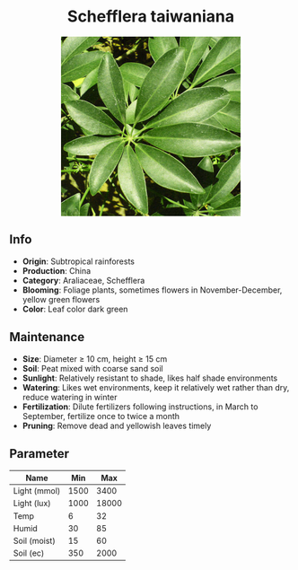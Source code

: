 <h1 align='center'>Schefflera taiwaniana</h1>
<p align="center">
    <img 
        align='center'
        width='320'
        src="../images/schefflera taiwaniana.png" 
        alt='Schefflera taiwaniana' />
</p>

## Info

 - **Origin**: Subtropical rainforests
 - **Production**: China
 - **Category**: Araliaceae, Schefflera
 - **Blooming**: Foliage plants, sometimes flowers in November-December, yellow green flowers
 - **Color**: Leaf color dark green

## Maintenance

 - **Size**: Diameter ≥ 10 cm, height ≥ 15 cm
 - **Soil**: Peat mixed with coarse sand soil
 - **Sunlight**: Relatively resistant to shade, likes half shade environments
 - **Watering**: Likes wet environments, keep it relatively wet rather than dry, reduce watering in winter
 - **Fertilization**: Dilute fertilizers following instructions,  in March to September, fertilize once to twice a month
 - **Pruning**: Remove dead and yellowish leaves timely

## Parameter

| Name         | Min  | Max   |
|--------------|------|-------|
| Light (mmol) | 1500 | 3400  |
| Light (lux)  | 1000 | 18000 |
| Temp         | 6    | 32    |
| Humid        | 30   | 85    |
| Soil (moist) | 15   | 60    |
| Soil (ec)    | 350  | 2000  |